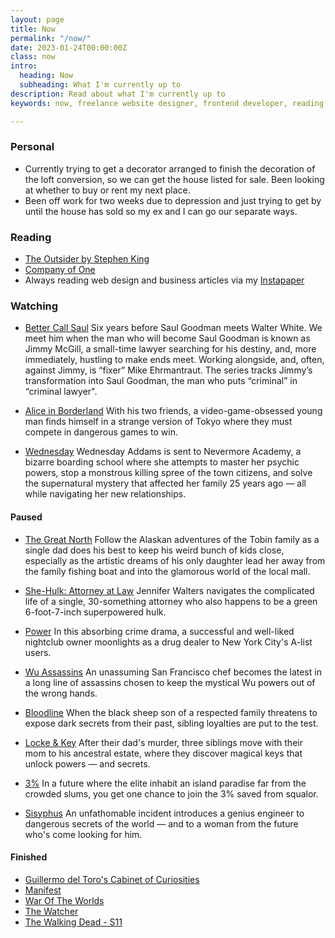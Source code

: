 ```yaml
---
layout: page
title: Now
permalink: "/now/"
date: 2023-01-24T00:00:00Z
class: now
intro:
  heading: Now
  subheading: What I'm currently up to
description: Read about what I'm currently up to
keywords: now, freelance website designer, frontend developer, reading, watching, work

---
```

### Personal
* Currently trying to get a decorator arranged to finish the decoration of the loft conversion, so we can get the house listed for sale. Been looking at whether to buy or rent my next place.
* Been off work for two weeks due to depression and just trying to get by until the house has sold so my ex and I can go our separate ways.

### Reading
* [The Outsider by Stephen King](https://bookwyrm.social/book/36200/s/the-outsider "The Outsider by Stephen King")
* [Company of One](https://bookwyrm.social/book/184714/s/company-of-one "Company of One")
* Always reading web design and business articles via my [Instapaper](https://www.instapaper.com/p/juanfernandes "Juan Fernandes on Instapaper")

### Watching
* [Better Call Saul](https://www.themoviedb.org/tv/60059-better-call-saul "Better Call Saul")
  Six years before Saul Goodman meets Walter White. We meet him when the man who will become Saul Goodman is known as Jimmy McGill, a small-time lawyer searching for his destiny, and, more immediately, hustling to make ends meet. Working alongside, and, often, against Jimmy, is “fixer” Mike Ehrmantraut. The series tracks Jimmy’s transformation into Saul Goodman, the man who puts “criminal” in “criminal lawyer".

* [Alice in Borderland](https://www.themoviedb.org/tv/110316 "Alice in Borderland")
  With his two friends, a video-game-obsessed young man finds himself in a strange version of Tokyo where they must compete in dangerous games to win.

* [Wednesday](https://www.themoviedb.org/tv/119051-wednesday "Wednesday")
  Wednesday Addams is sent to Nevermore Academy, a bizarre boarding school where she attempts to master her psychic powers, stop a monstrous killing spree of the town citizens, and solve the supernatural mystery that affected her family 25 years ago — all while navigating her new relationships.

#### Paused
* [The Great North](https://www.themoviedb.org/tv/93221-the-great-north "The Great North")
  Follow the Alaskan adventures of the Tobin family as a single dad does his best to keep his weird bunch of kids close, especially as the artistic dreams of his only daughter lead her away from the family fishing boat and into the glamorous world of the local mall.

* [She-Hulk: Attorney at Law](https://www.themoviedb.org/tv/92783-she-hulk-attorney-at-law "She-Hulk: Attorney at Law")
  Jennifer Walters navigates the complicated life of a single, 30-something attorney who also happens to be a green 6-foot-7-inch superpowered hulk.

* [Power](https://www.themoviedb.org/tv/54650-power "Power")
  In this absorbing crime drama, a successful and well-liked nightclub owner moonlights as a drug dealer to New York City's A-list users.

* [Wu Assassins](https://www.themoviedb.org/tv/86752-wu-assassins "Wu Assassins")
  An unassuming San Francisco chef becomes the latest in a long line of assassins chosen to keep the mystical Wu powers out of the wrong hands.

* [Bloodline](https://www.themoviedb.org/tv/61986-bloodline "Bloodline")
  When the black sheep son of a respected family threatens to expose dark secrets from their past, sibling loyalties are put to the test.

* [Locke & Key](https://www.themoviedb.org/tv/86423-locke-key "Locke & Key")
  After their dad's murder, three siblings move with their mom to his ancestral estate, where they discover magical keys that unlock powers — and secrets.

* [3%](https://www.themoviedb.org/tv/68467-3 "3%")
  In a future where the elite inhabit an island paradise far from the crowded slums, you get one chance to join the 3% saved from squalor.

* [Sisyphus](https://www.themoviedb.org/tv/113622-the-myth)
  An unfathomable incident introduces a genius engineer to dangerous secrets of the world — and to a woman from the future who's come looking for him.

#### Finished
* [Guillermo del Toro's Cabinet of Curiosities](https://www.themoviedb.org/tv/83659-guillermo-del-toro-s-cabinet-of-curiosities "Guillermo del Toro's Cabinet of Curiosities")
* [Manifest](https://www.themoviedb.org/tv/79696-manifest "Manifest")
* [War Of The Worlds](https://www.disneyplus.com/en-gb/series/war-of-the-worlds/7aLsbcvuOIy9 "War Of The Worlds")
* [The Watcher](https://www.themoviedb.org/tv/210232-the-watcher "The Watcher")
* [The Walking Dead - S11](https://www.themoviedb.org/tv/1402-the-walking-dead "The Walking Dead")

